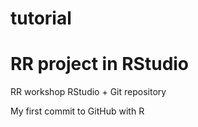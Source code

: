 # tutorial
# RR project in RStudio
RR workshop RStudio + Git repository

My first commit to GitHub with R
